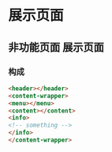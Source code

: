 # 展示页面

## 非功能页面 展示页面

### 构成
```html
<header></header>
<content-wrapper>
<menu></menu>
<content></content>
<info>
<!-- something -->
</info>
</content-wrapper>
```
